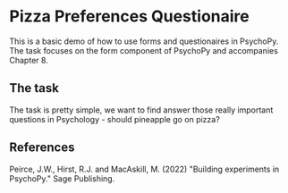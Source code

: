 Pizza Preferences Questionaire
==============================

This is a basic demo of how to use forms and questionaires in PsychoPy. The task focuses on the form component of PsychoPy and accompanies Chapter 8. 

The task
--------------

The task is pretty simple, we want to find answer those really important questions in Psychology - should pineapple go on pizza? 

References
-------------
Peirce, J.W., Hirst, R.J. and MacAskill, M. (2022) "Building experiments in PsychoPy." Sage Publishing.
